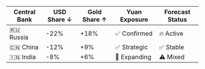 | Central Bank       | USD Share ↓ | Gold Share ↑ | Yuan Exposure | Forecast Status |
|--------------------|-------------|---------------|----------------|------------------|
| 🇷🇺 Russia           | -22%        | +18%          | ✅ Confirmed    | 🔥 Active  
| 🇨🇳 China            | -12%        | +9%           | ✅ Strategic    | ✅ Stable  
| 🇮🇳 India            | -8%         | +6%           | 🔄 Expanding    | ⚠️ Mixed
